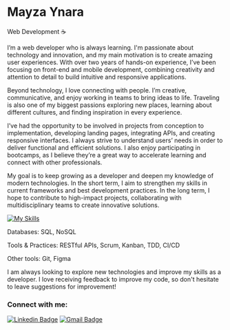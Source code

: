 # Mayza Ynara

Web Development :coffee:

I’m a web developer who is always learning. I'm passionate about technology and innovation, and my main motivation is to create amazing user experiences. With over two years of hands-on experience, I’ve been focusing on front-end and mobile development, combining creativity and attention to detail to build intuitive and responsive applications.

Beyond technology, I love connecting with people. I’m creative, communicative, and enjoy working in teams to bring ideas to life. Traveling is also one of my biggest passions exploring new places, learning about different cultures, and finding inspiration in every experience.

I’ve had the opportunity to be involved in projects from conception to implementation, developing landing pages, integrating APIs, and creating responsive interfaces. I always strive to understand users’ needs in order to deliver functional and efficient solutions. I also enjoy participating in bootcamps, as I believe they’re a great way to accelerate learning and connect with other professionals.

My goal is to keep growing as a developer and deepen my knowledge of modern technologies. In the short term, I aim to strengthen my skills in current frameworks and best development practices. In the long term, I hope to contribute to high-impact projects, collaborating with multidisciplinary teams to create innovative solutions.

[![My Skills](https://skillicons.dev/icons?i=css,js,nodejs,figma,react,ts,jest,express,&theme=light)](https://skillicons.dev)

Databases: SQL, NoSQL

Tools & Practices: RESTful APIs, Scrum, Kanban, TDD, CI/CD

Other tools: Git, Figma

I am always looking to explore new technologies and improve my skills as a developer. I love receiving feedback to improve my code, so don't hesitate to leave suggestions for improvement!
### Connect with me:

[![Linkedin Badge](https://img.shields.io/badge/LinkedIn-0077B5?style=for-the-badge&logo=linkedin&logoColor=white)](https://www.linkedin.com/in/mayza-ynara-mendes-rodrigues/)
[![Gmail Badge](https://img.shields.io/badge/Gmail-D14836?style=for-the-badge&logo=gmail&logoColor=white)](mailto:mayzamrodrigues@gmail.com)

